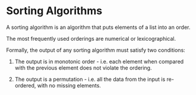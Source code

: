 # Sorting Algorithms

A sorting algorithm is an algorithm that puts elements of a list into an order.

The most frequently used orderings are numerical or lexicographical.

Formally, the output of any sorting algorithm must satisfy two conditions:

1. The output is in monotonic order - i.e. each element when compared with the
previous element does not violate the ordering.

2. The output is a permutation - i.e. all the data from the input is re-ordered,
with no missing elements.

